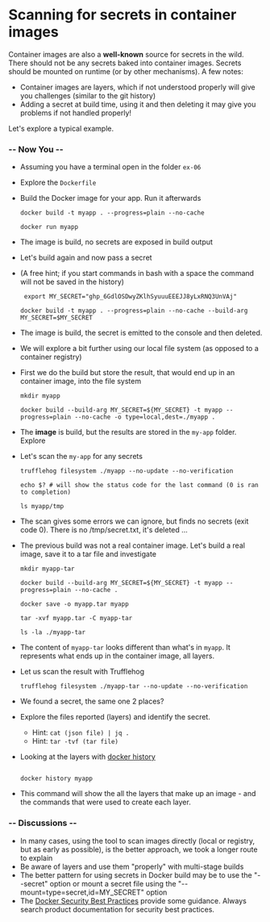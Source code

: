 # Scanning for secrets in container images

Container images are also a **well-known** source for secrets in the wild. There should not be any secrets baked into container images. Secrets should be mounted on runtime (or by other mechanisms). A few notes:

- Container images are layers, which if not understood properly will give you challenges (similar to the git history)
- Adding a secret at build time, using it and then deleting it may give you problems if not handled properly!

Let's explore a typical example.

### -- Now You --

- Assuming you have a terminal open in the folder `ex-06`
- Explore the `Dockerfile`
- Build the Docker image for your app. Run it afterwards
  
    ```shell
    docker build -t myapp . --progress=plain --no-cache
    ```
    ```shell    
    docker run myapp
    ```

- The image is build, no secrets are exposed in build output
- Let's build again and now pass a secret
- (A free hint; if you start commands in bash with a space the command will not be saved in the history)

    ```shell
     export MY_SECRET="ghp_6GdlOSDwyZKlhSyuuuEEEJJ8yLxRNQ3UnVAj"
    ```
    ```shell    
    docker build -t myapp . --progress=plain --no-cache --build-arg MY_SECRET=$MY_SECRET
    ```

- The image is build, the secret is emitted to the console and then deleted.
- We will explore a bit further using our local file system (as opposed to a container registry)
- First we do the build but store the result, that would end up in an container image, into the file system

    ```shell
    mkdir myapp
    ```
    ```shell
    docker build --build-arg MY_SECRET=${MY_SECRET} -t myapp --progress=plain --no-cache -o type=local,dest=./myapp .
    ```

- The **image** is build, but the results are stored in the `my-app` folder. Explore
- Let's scan the `my-app` for any secrets

    ```shell
    trufflehog filesystem ./myapp --no-update --no-verification
    ```
    ```shell    
    echo $? # will show the status code for the last command (0 is ran to completion)
    ```
    ```shell
    ls myapp/tmp 
    ```

- The scan gives some errors we can ignore, but finds no secrets (exit code 0). There is no /tmp/secret.txt, it's deleted ...
- The previous build was not a real container image. Let's build a real image, save it to a tar file and investigate

    ```shell
    mkdir myapp-tar
    ```
    ```shell
    docker build --build-arg MY_SECRET=${MY_SECRET} -t myapp --progress=plain --no-cache .
    ```
    ```shell    
    docker save -o myapp.tar myapp
    ```
    ```shell    
    tar -xvf myapp.tar -C myapp-tar
    ```
    ```shell    
    ls -la ./myapp-tar
    ```

- The content of `myapp-tar` looks different than what's in `myapp`. It represents what ends up in the container image, all layers.
- Let us scan the result with Trufflehog

    ```shell
    trufflehog filesystem ./myapp-tar --no-update --no-verification
    ```

- We found a secret, the same one 2 places?
- Explore the files reported (layers) and identify the secret.
  - Hint: `cat (json file) | jq .`
  - Hint: `tar -tvf (tar file)`

- Looking at the layers with [docker history](https://docs.docker.com/engine/reference/commandline/history/)

    ```shell

    docker history myapp
    
    ```

- This command will show the all the layers that make up an image - and the commands that were used to create each layer.

### -- Discussions --

- In many cases, using the tool to scan images directly (local or registry, but as early as possible), is the better approach, we took a longer route to explain
- Be aware of layers and use them "properly" with multi-stage builds
- The better pattern for using secrets in Docker build may be to use the "--secret" option or mount a secret file using the "--mount=type=secret,id=MY_SECRET" option
- The [Docker Security Best Practices](https://docs.docker.com/develop/security-best-practices/) provide some guidance. Always search product documentation for security best practices.
